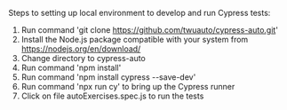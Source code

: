 Steps to setting up local environment to develop and run Cypress tests: 

1. Run command 'git clone https://github.com/twuauto/cypress-auto.git' 
2. Install the Node.js package compatible with your system from https://nodejs.org/en/download/
3. Change directory to cypress-auto
4. Run command 'npm install'
5. Run command 'npm install cypress --save-dev'
6. Run command 'npx run cy' to bring up the Cypress runner
7. Click on file autoExercises.spec.js to run the tests
